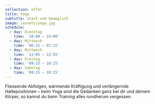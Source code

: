 ```yaml
---
collection: offer
title: Yoga
subtitle: Stark und beweglich
image: /assets/yoga.jpg
schedule:
  - day: Dienstag
    time: '18:00 – 19:00'
  - day: Mittwoch
    time: '06:15 – 07:15'
  - day: Mittwoch
    time: '12:05 – 12:55'
  - day: Freitag
    time: '09:15 – 10:15'
  - day: Samstag
    time: '09:15 – 10:15'  
---
```

Fliessende Abfolgen, wärmende Kräftigung und verlängernde Haltepositionen – beim Yoga sind die Gedanken ganz bei dir und deinem Körper, so kannst du beim Training alles rundherum vergessen.
